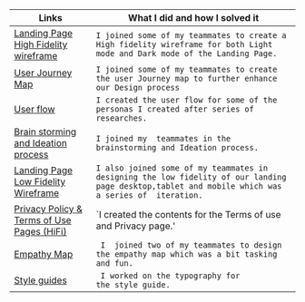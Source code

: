 | Links                           | What I did and how I solved it                                                                                              |
| ------------------------------ | -------------------------------------------------------------------------------------------------------- |
|  <a href="https://www.figma.com/file/2VkwRHVQzGRPjvpTzJKnjo/LANDING-PAGE-HIGH-FIDELITY?node-id=0%3A1" target="_blank">Landing Page  High Fidelity wireframe </a>    | `I joined some of my teammates to create a High fidelity wireframe for both Light mode and Dark mode of the Landing Page.`
|  <a href="https://www.figma.com/file/xluCIzUNDGtsdNn3EAfwdF/USER-JOURNEY-MAP-TEAM_61?node-id=0%3A1" target="_blank">User Journey Map </a>    | `I joined some of my teammates to create the user Journey map to further enhance our Design process`
|  <a href="https://www.figma.com/file/CztssFIRdmmxlyuFabNlDn/Favicon-gen_61-User-flow?node-id=0%3A1" target="_blank">User flow </a>    | `I created the user flow for some of the personas I created after series of researches.`
|  <a href="https://www.figma.com/file/0WSIB3uA6NlNnvhmYq7gaI/Untitled?node-id=0%3A1" target="_blank">Brain storming and Ideation process</a>    | `I joined my  teammates in the brainstorming and Ideation process.`
|    <a href="https://www.figma.com/file/jqWBqvfGdXFWfqrzUSyj7e/Landing-Page-Lofi?node-id=0%3A1" target="_blank">Landing Page Low Fidelity Wireframe </a>    | `I also joined some of my teammates in designing the low fidelity of our landing page desktop,tablet and mobile which was a series of  iteration.`
|   <a href="https://www.figma.com/file/oaP49AyCObu5Wd7EWUjQuk/Privacy-Policy-%26-Terms-of-Use-Page-HiFi?node-id=0%3A1">Privacy Policy  & Terms of Use Pages (HiFi)</a>    | `I created the contents for the Terms of use and Privacy page.'
|   <a href="https://www.figma.com/file/Z57h49rlRcBq3VTFUiPWKU/EMPATHY-MAP-TEAM-61?node-id=0%3A1">Empathy Map </a>    | ` I  joined two of my teammates to design the empathy map which was a bit tasking and fun.`
|   <a href="https://www.figma.com/file/m7bJFJCSTaLcm7APr3gs9W/Style-Guides?node-id=0%3A1">Style guides </a>    | ` I worked on the typography for the style guide.`
